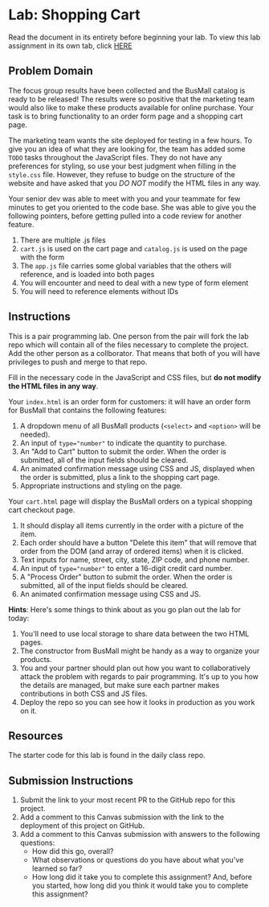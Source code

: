 # Lab: Shopping Cart

Read the document in its entirety before beginning your lab. To view this lab assignment in its own tab, click [HERE](https://codefellows.github.io/code-201-guide/curriculum/class-14/lab/)

## Problem Domain

The focus group results have been collected and the BusMall catalog is ready to be released! The results were so positive that the marketing team would also like to make these products available for online purchase. Your task is to bring functionality to an order form page and a shopping cart page.

The marketing team wants the site deployed for testing in a few hours. To give you an idea of what they are looking for, the team has added some `TODO` tasks throughout the JavaScript files. They do not have any preferences for styling, so use your best judgment when filling in the `style.css` file. However, they refuse to budge on the structure of the website and have asked that you *DO NOT* modify the HTML files in any way.

Your senior dev was able to meet with you and your teammate for few minutes to get you oriented to the code base. She was able to give you the following pointers, before getting pulled into a code review for another feature.

1. There are multiple .js files
1. `cart.js` is used on the cart page and `catalog.js` is used on the page with the form
1. The `app.js` file carries some global variables that the others will reference, and is loaded into both pages
1. You will encounter and need to deal with a new type of form element
1. You will need to reference elements without IDs

## Instructions

This is a pair programming lab. One person from the pair will fork the lab repo which will contain all of the files necessary to complete the project.
Add the other person as a collborator. That means that both of you will have privileges to push and merge to that repo.

Fill in the necessary code in the JavaScript and CSS files, but **do not modify the HTML files in any way**.

Your `index.html` is an order form for customers: it will have an order form for BusMall that contains the following features:

  1. A dropdown menu of all BusMall products (`<select>` and `<option>` will be needed).
  1. An input of `type="number"` to indicate the quantity to purchase.
  1. An "Add to Cart" button to submit the order. When the order is submitted, all of the input fields should be cleared.
  1. An animated confirmation message using CSS and JS, displayed when the order is submitted, plus a link to the shopping cart page.
  1. Appropriate instructions and styling on the page.

  Your `cart.html` page will display the BusMall orders on a typical shopping cart checkout page.

  1. It should display all items currently in the order with a picture of the item.
  1. Each order should have a button "Delete this item" that will remove that order from the DOM (and array of ordered items) when it is clicked.
  1. Text inputs for name, street, city, state, ZIP code, and phone number.
  1. An input of `type="number"` to enter a 16-digit credit card number.
  1. A "Process Order" button to submit the order. When the order is submitted, all of the input fields should be cleared.
  1. An animated confirmation message using CSS and JS.

**Hints**: Here's some things to think about as you go plan out the lab for today:

1. You'll need to use local storage to share data between the two HTML pages.
1. The constructor from BusMall might be handy as a way to organize your products.
1. You and your partner should plan out how you want to collaboratively attack the problem with regards to pair programming. It's up to you how the details are managed, but make sure each partner makes contributions in both CSS and JS files.
1. Deploy the repo so you can see how it looks in production as you work on it.

## Resources

The starter code for this lab is found in the daily class repo.

## Submission Instructions

1. Submit the link to your most recent PR to the GitHub repo for this project.
1. Add a comment to this Canvas submission with the link to the deployment of this project on GitHub.
1. Add a comment to this Canvas submission with answers to the following questions:
    - How did this go, overall?
    - What observations or questions do you have about what you've learned so far?
    - How long did it take you to complete this assignment? And, before you started, how long did you think it would take you to complete this assignment?
